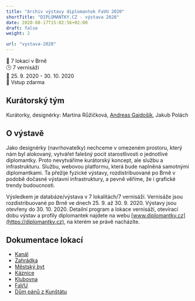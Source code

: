```yaml
---
title: "Archiv výstavy diplomantek FaVU 2020"
shortTitle: "DIPLOMANTKY.CZ - výstava 2020"
date: 2020-08-17T15:02:56+02:00
draft: false
weight: 2

url: "vystava-2020"
---
```

📍 7 lokací v Brně  
🕒 7 vernisáží  
📅 25. 9. 2020 - 30. 10. 2020  
🎫 Vstup zdarma  

## Kurátorský tým
Kurátorky, designérky: Martina Růžičková, [Andreas Gajdošík](https://gajdosik.org), Jakub Polách

## O výstavě
Jako designérky (navrhovatelky) nechceme v omezeném prostoru, který nám byl alokovaný, vytvářet falešný pocit starostlivosti o jednotlivé diplomantky. Proto nevytváříme kurátorský koncept, ale službu a infrastrukturu. Službu, webovou platformu, která bude naplněná samotnými diplomantkami. Ta přežije fyzické výstavy, rozdistribuované po Brně v podobě dočasné výstavní infrastruktury, a pevně věříme, že i grafické trendy budoucnosti.

Výsledkem je databáze/výstava v 7 lokalitách/7 vernisáží. Vernisáže jsou rozdistribuované po Brně ve dnech 25. 9. až 30. 9. 2020. Výstavy jsou otevřeny do 30. 10. 2020. Detailní program a lokace vernisáží, otevírací dobu výstav a profily diplomantek najdete na webu [www.diplomantky.cz](https://diplomantky.cz), na kterém se právě nacházíte.

## Dokumentace lokací
- [Kanál](/kanal)
- [Zahrádka](/zahradka)
- [Městský byt](/byt)
- [Káznice](/kaznice)
- [Klubovna](/klubovna)
- [FaVU](/favu)
- [Dům pánů z Kunštátu](/kunstat)
